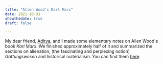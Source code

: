 ```yaml
---
title: "Allen Wood's Karl Marx"
date: 2021-10-31
showthedate: true
draft: false

---
```


My dear friend, [Aditya](https://adityadwarkesh.github.io), and I made some elementary notes on Allen Wood's book *Karl Marx*. We finished approximately half of it and summarized the sections on alienation, (the fascinating and perplexing notion) *Gattungswesen* and historical materialism. You can find them [here](../files/Karl%20Marx%20by%20Allen%20Wood.pdf).